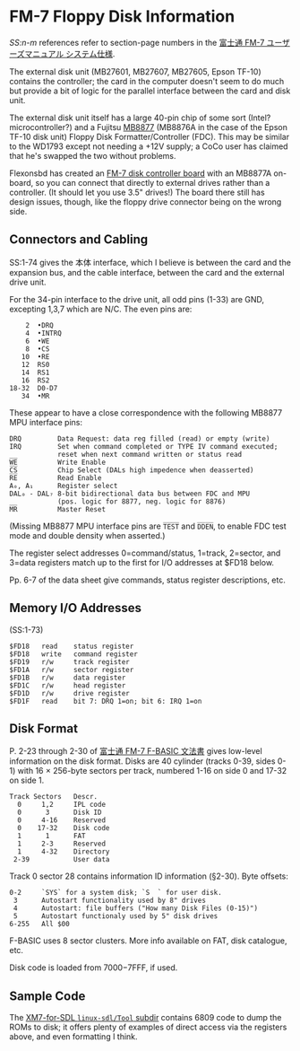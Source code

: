 FM-7 Floppy Disk Information
============================

_SS:n-m_ references refer to section-page numbers in the [富士通 FM-7
ユーザーズマニュアル システム仕様][fm7sysspec].

The external disk unit (MB27601, MB27607, MB27605, Epson TF-10)
contains the controller; the card in the computer doesn't seem to do
much but provide a bit of logic for the parallel interface between the
card and disk unit.

The external disk unit itself has a large 40-pin chip of some sort
(Intel? microcontroller?) and a Fujitsu [MB8877][] (MB8876A in the
case of the Epson TF-10 disk unit) Floppy Disk Formatter/Controller
(FDC). This may be similar to the WD1793 except not needing a +12V
supply; a CoCo user has claimed that he's swapped the two without
problems.


Flexonsbd has created an [FM-7 disk controller board][flexonsbd] with
an MB8877A on-board, so you can connect that directly to external
drives rather than a controller. (It should let you use 3.5" drives!)
The board there still has design issues, though, like the floppy drive
connector being on the wrong side.


Connectors and Cabling
----------------------

SS:1-74 gives the 本体 interface, which I believe is between
the card and the expansion bus, and the cable interface, between
the card and the external drive unit.

For the 34-pin interface to the drive unit, all odd pins (1-33) are
GND, excepting 1,3,7 which are N/C. The even pins are:

        2  •DRQ
        4  •INTRQ
        6  •WE
        8  •CS
       10  •RE
       12  RS0
       14  RS1
       16  RS2
    18-32  D0-D7
       34  •MR

These appear to have a close correspondence with the following MB8877
MPU interface pins:

    DRQ         Data Request: data reg filled (read) or empty (write)
    IRQ         Set when command completed or TYPE IV command executed;
                reset when next command written or status read
    W̅E̅          Write Enable
    C̅S̅          Chip Select (DALs high impedence when deasserted)
    R̅E̅          Read Enable
    A₀, A₁      Register select
    DAL₀ - DAL₇ 8-bit bidirectional data bus between FDC and MPU
                (pos. logic for 8877, neg. logic for 8876)
    M̅R̅          Master Reset

(Missing MB8877 MPU interface pins are `T̅E̅S̅T̅` and `D̅D̅E̅N̅`, to enable
FDC test mode and double density when asserted.)

The register select addresses 0=command/status, 1=track, 2=sector, and
3=data registers match up to the first for I/O addresses at $FD18
below.

Pp. 6-7 of the data sheet give commands, status register descriptions,
etc.

Memory I/O Addresses
--------------------

(SS:1-73)

    $FD18   read    status register
    $FD18   write   command register
    $FD19   r/w     track register
    $FD1A   r/w     sector register
    $FD1B   r/w     data register
    $FD1C   r/w     head register
    $FD1D   r/w     drive register
    $FD1F   read    bit 7: DRQ 1=on; bit 6: IRQ 1=on


Disk Format
-----------

P. 2-23 through 2-30 of [富士通 FM-7 F-BASIC 文法書][fm7basic] gives
low-level information on the disk format. Disks are 40 cylinder
(tracks 0-39, sides 0-1) with 16 × 256-byte sectors per track,
numbered 1-16 on side
0 and 17-32 on side 1.

    Track Sectors   Descr.
      0     1,2     IPL code
      0      3      Disk ID
      0     4-16    Reserved
      0    17-32    Disk code
      1      1      FAT
      1     2-3     Reserved
      1     4-32    Directory
     2-39           User data

Track 0 sector 28 contains information ID information (§2-30).
Byte offsets:

    0-2     `SYS` for a system disk; `S  ` for user disk.
     3      Autostart functionality used by 8" drives
     4      Autostart: file buffers ("How many Disk Files (0-15)")
     5      Autostart functionaly used by 5" disk drives
    6-255   All $00


F-BASIC uses 8 sector clusters. More info available on FAT, disk
catalogue, etc.

Disk code is loaded from $7000-$7FFF, if used.


Sample Code
-----------

The [XM7-for-SDL `linux-sdl/Tool` subdir][xm7tool] contains 6809 code
to dump the ROMs to disk; it offers plenty of examples of direct
access via the registers above, and even formatting I think.



<!-------------------------------------------------------------------->
[MB8877]: https://www.datasheetarchive.com/MB8877A-datasheet.html
[fm7basic]: https://archive.org/details/FM7FBASICBASRF
[fm7sysspec]: https://archive.org/details/FM7SystemSpecifications
[flexonsbd]: https://flexonsbd.blogspot.com/2020/01/fm-7fdc.html

[xm7tool]: https://github.com/Artanejp/XM7-for-SDL/tree/master/linux-sdl/Tool
